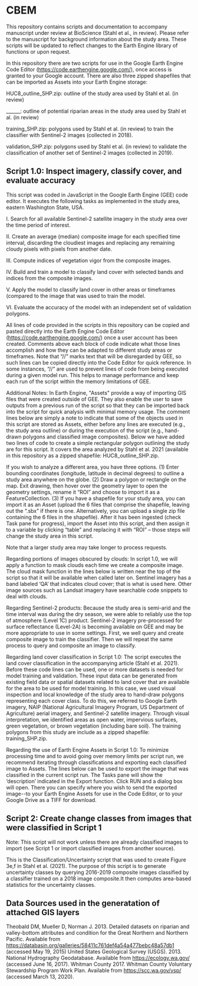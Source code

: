 # CBEM
This repository contains scripts and documentation to accompany manuscript under review at BioScience (Stahl et al., in review). Please refer to the manuscript for background information about the study area. These scripts will be updated to reflect changes to the Earth Engine library of functions or upon request. 

In this repository there are two scripts for use in the Google Earth Engine Code Editor (https://code.earthengine.google.com/), once access is granted to your Google account. There are also three zipped shapefiles that can be imported as Assets into your Earth Engine storage:

HUC8_outline_SHP.zip: outline of the study area used by Stahl et al. (in review)

______: outline of potential riparian areas in the study area used by Stahl et al. (in review)

training_SHP.zip: polygons used by Stahl et al. (in review) to train the classifier with Sentinel-2 images (collected in 2018).

validation_SHP.zip: polygons used by Stahl et al. (in review) to validate the classification of another set of Sentinel-2 images (collected in 2019).



## Script 1.0: Inspect imagery, classify cover, and evaluate accuracy

This script was coded in JavaScript in the Google Earth Engine (GEE) code editor. It executes the following tasks as implemented in the study area, eastern Washington State, USA. 

I.	Search for all available Sentinel-2 satellite imagery in the study area over the time period of interest.

II.	Create an average (median) composite image for each specified time interval, discarding the cloudiest images and replacing any remaining cloudy pixels with pixels from another date.

III.	Compute indices of vegetation vigor from the composite images.

IV.	Build and train a model to classify land cover with selected bands and indices from the composite images.

V.	Apply the model to classify land cover in other areas or timeframes (compared to the image that was used to train the model. 

VI.	Evaluate the accuracy of the model with an independent set of validation polygons.

All lines of code provided in the scripts in this repository can be copied and pasted directly into the Earth Engine Code Editor (https://code.earthengine.google.com/) once a user account has been created. Comments above each block of code indicate what those lines accomplish and how they can be adapted to different study areas or timeframes. Note that “//” marks text that will be disregarded by GEE, so such lines can be copied directly into the Code Editor for quick reference. In some instances, “//” are used to prevent lines of code from being executed during a given model run. This helps to manage performance and keep each run of the script within the memory limitations of GEE.  

Additional Notes:
In Earth Engine, "Assets" provide a way of importing GIS files that were created outside of GEE. They also enable the user to save outputs from a previous run of the script so that they can be imported back into the script for quick analysis with minimal memory usage. The comment lines below are simply a note to indicate that some of the objects used in this script are stored as Assets, either before any lines are executed (e.g., the study area outline) or during the execution of the script (e.g., hand-drawn polygons and classified image composites). Below we have added two lines of code to create a simple rectangular polygon outlining the study are for this script. It covers the area analyzed by Stahl et al. 2021 (available in this repository as a zipped shapefile: HUC8_outline_SHP.zip. 

If you wish to analyze a different area, you have three options. 
(1)	Enter bounding coordinates (longitude, latitude in decimal degrees) to outline a study area anywhere on the globe. 
(2)	Draw a polygon or rectangle on the map. Exit drawing, then hover over the geometry layer to open the geometry settings, rename it “ROI” and choose to import it as a FeatureCollection. 
(3)	If you have a shapefile for your study area, you can import it as an Asset (upload the 6 files that comprise the shapefile, leaving out the “.sbx” if there is one. Alternatively, you can upload a single zip file containing the 6 files in the shapefile). After it has been ingested (check Task pane for progress), import the Asset into this script, and then assign it to a variable by clicking “table” and replacing it with “ROI” – those steps will change the study area in this script.

Note that a larger study area may take longer to process requests. 

Regarding portions of images obscured by clouds:
In script 1.0, we will apply a function to mask clouds each time we create a composite image. The cloud mask function in the lines below is written near the top of the script so that it will be available when called later on. Sentinel imagery has a band labeled ‘QA’ that indicates cloud cover; that is what is used here. Other image sources such as Landsat imagery have searchable code snippets to deal with clouds.

Regarding Sentinel-2 products:
Because the study area is semi-arid and the time interval was during the dry season, we were able to reliably use the top of atmosphere (Level 1C) product. Sentinel-2 imagery pre-processed for surface reflectance (Level-2A) is becoming available on GEE and may be more appropriate to use in some settings. First, we well query and create composite image to train the classifier. Then we will repeat the same process to query and composite an image to classify.

Regarding land cover classification in Script 1.0:
The script executes the land cover classification in the accompanying article (Stahl et al. 2021). Before these code lines can be used, one or more datasets is needed for model training and validation. These input data can be generated from existing field data or spatial datasets related to land cover that are available for the area to be used for model training. In this case, we used visual inspection and local knowledge of the study area to hand-draw polygons representing each cover class. To do this, we referred to Google Earth imagery, NAIP (National Agricultural Imagery Program, US Department of Agriculture) aerial imagery, and Sentinel-2 satellite imagery. Through visual interpretation, we identified areas as open water, impervious surfaces, green vegetation, or brown vegetation (including bare soil). The training polygons from this study are include as a zipped shapefile: training_SHP.zip. 

Regarding the use of Earth Engine Assets in Script 1.0:
To minimize processing time and to avoid going over memory limits per script run, we recommend iterating through classifications and exporting each classified image to Assets. The lines below can be used to export the image that was classified in the current script run. The Tasks pane will show the ‘description’ indicated in the Export function. Click RUN and a dialog box will open. There you can specify where you wish to send the exported image--to your Earth Engine Assets for use in the Code Editor, or to your Google Drive as a TIFF for download.  

## Script 2: Create change classes from images that were classified in Script 1

Note: This script will not work unless there are already classified images to import (see Script 1 or import classified images from another source).

This is the Classification/Uncertainty script that was used to create Figure 3e,f in Stahl et al. (2021).
The purpose of this script is to generate uncertainty classes by querying 2016-2019 composite images classified by a classifier trained on a 2018 image composite.It then computes area-based statistics for the uncertainty classes.

## Data Sources used in the generatation of attached GIS layers
Theobald DM, Mueller D, Norman J. 2013. Detailed datasets on riparian and valley-bottom attributes and condition for the Great Northern and Northern Pacific. Available from https://databasin.org/galleries/58411c761def4a54a477bebc48a57db1 (accessed May 19, 2015)
United States Geological Survey (USGS). 2013. National Hydrography Geodatabase. Available from https://ecology.wa.gov/ (accessed June 16, 2017).
Whitman County 2017. Whitman County Voluntary Stewardship Program Work Plan. Available from https://scc.wa.gov/vsp/ (accessed March 13, 2020).
